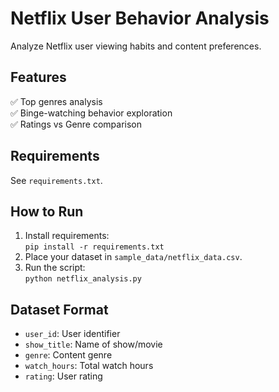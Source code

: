 # Netflix User Behavior Analysis

Analyze Netflix user viewing habits and content preferences.

## Features
✅ Top genres analysis  
✅ Binge-watching behavior exploration  
✅ Ratings vs Genre comparison  

## Requirements
See `requirements.txt`.

## How to Run
1. Install requirements:  
   `pip install -r requirements.txt`  
2. Place your dataset in `sample_data/netflix_data.csv`.  
3. Run the script:  
   `python netflix_analysis.py`  

## Dataset Format
- `user_id`: User identifier  
- `show_title`: Name of show/movie  
- `genre`: Content genre  
- `watch_hours`: Total watch hours  
- `rating`: User rating  
